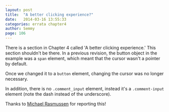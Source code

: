 ```yaml
---
layout: post
title:  "A better clicking experience?"
date:   2014-03-16 13:55:33
categories: errata chapter4
author: Semmy
page: 106
---
```


There is a section in Chapter 4 called 'A better clicking experience.' This
section shouldn't be there. In a previous revision, the button object in the
example was a `span` element, which meant that the cursor wasn't a pointer
by default.

Once we changed it to a `button` element, changing the cursor was no longer
necessary.

In addition, there is no `.comment_input` element, instead it's a
`.comment-input` element (note the dash instead of the underscore).

Thanks to [Michael Rasmussen](http://twitter.com/MichaelRpdx) for reporting this!
